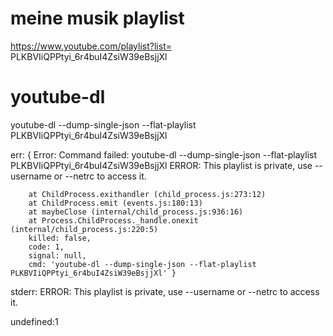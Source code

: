 # meine musik playlist

https://www.youtube.com/playlist?list=
PLKBVIiQPPtyi_6r4buI4ZsiW39eBsjjXl

# youtube-dl

youtube-dl --dump-single-json --flat-playlist PLKBVIiQPPtyi_6r4buI4ZsiW39eBsjjXl

err: { Error: Command failed: youtube-dl --dump-single-json --flat-playlist PLKBVIiQPPtyi_6r4buI4ZsiW39eBsjjXl
    ERROR: This playlist is private, use --username or --netrc to access it.

        at ChildProcess.exithandler (child_process.js:273:12)
        at ChildProcess.emit (events.js:180:13)
        at maybeClose (internal/child_process.js:936:16)
        at Process.ChildProcess._handle.onexit (internal/child_process.js:220:5)
        killed: false,
        code: 1,
        signal: null,
        cmd: 'youtube-dl --dump-single-json --flat-playlist PLKBVIiQPPtyi_6r4buI4ZsiW39eBsjjXl' }
stderr: ERROR: This playlist is private, use --username or --netrc to access it.

undefined:1

